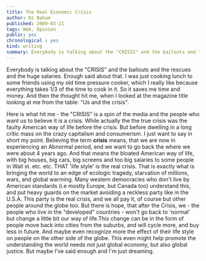 ```yaml
---
title: The Real Economic Crisis
author: Oz Nahum
published: 2009-03-21
tags: Web, Opinion
public: yes
chronological : yes
kind: writing 
summary: Everybody is talking about the "CRISIS" and the bailouts and the rescues and the huge salaries.
---
```


Everybody is talking about the "CRISIS" and the bailouts and the rescues and the huge salaries.
Enough said about that. I was just cooking lunch to some friends using my old time pressure cooker, which I really like because everything takes 1/3 of the time to cook in it. So it saves me time and money. And then the thought hit me, when I looked at the magazine title looking at me from the table: "Us and the crisis".

Here is what hit me - the "CRISIS" is a spin of the media and the people who want us to believe it is a crisis. While actually the the true crisis was the faulty American way of life before the crisis. But before dwelling in a long critic mass on the crazy capitalism and consumerism. I just want to say in short my point.
Believing the term **crisis** means, that we are now in experiencing an Abnormal period, and we want to go back the where we were about 4 years ago.
And that means the bloated American way of life, with big houses, big cars, big screens and too big salaries to some people in Wall st. etc. etc.
THAT 'life style' is the real crisis. That is exactly what is bringing the world to an edge of ecologic tragedy, starvation of millions, wars, and global warming. Many western democracies who don't live by American standards (i.e mostly Europe, but Canada too) understand this, and put heavy guards on the market avoiding a reckless party like in the U.S.A. This party is the real crisis, and we all pay it, of course but other people around the globe too.
But there is hope, that after the Crisis, we - the people who live in the "developed" countries - won't go back to 'normal' but change a little bit our way of life.This change can be in the form of people move back into cities from the suburbs, and will cycle more, and buy less in future. And maybe even recognize more the effect of their life style on people on the other side of the globe.
This even might help promote the understanding the world needs not just global economy, but also global justice.  But maybe I've said enough and I'm just dreaming.
